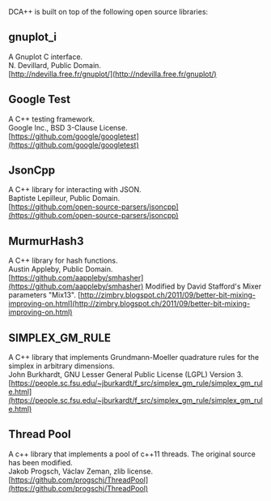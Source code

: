 DCA++ is built on top of the following open source libraries:

## gnuplot_i

A Gnuplot C interface.  
N. Devillard, Public Domain.  
[http://ndevilla.free.fr/gnuplot/](http://ndevilla.free.fr/gnuplot/)


## Google Test

A C++ testing framework.  
Google Inc., BSD 3-Clause License.  
[https://github.com/google/googletest](https://github.com/google/googletest)


## JsonCpp

A C++ library for interacting with JSON.  
Baptiste Lepilleur, Public Domain.  
[https://github.com/open-source-parsers/jsoncpp](https://github.com/open-source-parsers/jsoncpp)


## MurmurHash3

A C++ library for hash functions.  
Austin Appleby, Public Domain.  
[https://github.com/aappleby/smhasher](https://github.com/aappleby/smhasher)
Modified by David Stafford's Mixer parameters "Mix13".
[http://zimbry.blogspot.ch/2011/09/better-bit-mixing-improving-on.html](http://zimbry.blogspot.ch/2011/09/better-bit-mixing-improving-on.html)


## SIMPLEX_GM_RULE

A C++ library that implements Grundmann-Moeller quadrature rules for the simplex in arbitrary dimensions.  
John Burkhardt, GNU Lesser General Public License (LGPL) Version 3.  
[https://people.sc.fsu.edu/~jburkardt/f_src/simplex_gm_rule/simplex_gm_rule.html](https://people.sc.fsu.edu/~jburkardt/f_src/simplex_gm_rule/simplex_gm_rule.html)


## Thread Pool
A c++ library that implements a pool of c++11 threads. The original source has been modified.  
Jakob Progsch, Václav Zeman, zlib license.  
[https://github.com/progschj/ThreadPool](https://github.com/progschj/ThreadPool)
